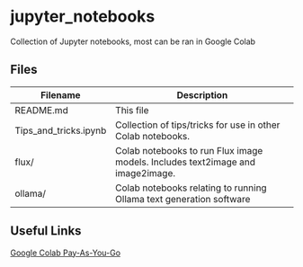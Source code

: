 # jupyter_notebooks
Collection of Jupyter notebooks, most can be ran in Google Colab

## Files
| Filename | Description | 
| --- | --- |
| README.md | This file |
| Tips_and_tricks.ipynb | Collection of tips/tricks for use in other Colab notebooks. |
| flux/ | Colab notebooks to run Flux image models. Includes text2image and image2image. |
| ollama/ | Colab notebooks relating to running Ollama text generation software |

## Useful Links
[Google Colab Pay-As-You-Go](https://colab.research.google.com/signup)
